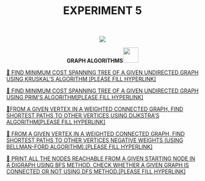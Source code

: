 <h1 align="center">EXPERIMENT 5</h1>
<!-- PROJECT LOGO -->
<br />
<p align="center">
  <a href="https://github.com/DHANOLA/CLASS-NOTIX/edit/root/SEMESTER%203/DESIGN%20AND%20ANALYSIS%20OF%20ALGORITHMS%20LAB/EXPERIMENT%205">
    <img src="https://media.giphy.com/media/9uIjwFgumdKSw8gzpV/giphy.gif" >
  </a>

  

  <p align="center">
  <b>  GRAPH ALGORITHMS<img src="https://media.giphy.com/media/l0HlRnAWXxn0MhKLK/giphy.gif" width="40" height="40" /></b>
    <br />
   
  </p>
</p>



   <a href="" style="color: ">🧿 FIND MINIMUM COST SPANNING TREE OF A GIVEN UNDIRECTED GRAPH USING KRUSKAL’S ALGORITHM [PLEASE FILL HYPERLINK]</a><br />


<a href="" style="color: ">🧿  FIND MINIMUM COST SPANNING TREE OF A GIVEN UNDIRECTED GRAPH USING PRIM'S ALGORITHM[PLEASE FILL HYPERLINK]</a><br /> 

<a href="" style="color: ">🧿FROM A GIVEN VERTEX IN A WEIGHTED CONNECTED GRAPH, FIND SHORTEST PATHS TO OTHER VERTICES USING DIJKSTRA'S ALGORITHM[PLEASE FILL HYPERLINK]</a><br />

<a href="" style="color: ">🧿 FROM A GIVEN VERTEX IN A WEIGHTED CONNECTED GRAPH, FIND SHORTEST PATHS TO OTHER VERTICES NEGATIVE WEIGHTS (USING BELLMAN-FORD ALGORITHM).[PLEASE FILL HYPERLINK]</a><br />

<a href="" style="color: ">🧿 PRINT ALL THE NODES REACHABLE FROM A GIVEN STARTING NODE IN A DIGRAPH USING BFS METHOD. CHECK WHETHER A GIVEN GRAPH IS CONNECTED OR NOT USING DFS METHOD.[PLEASE FILL HYPERLINK]</a><br />

 
 
